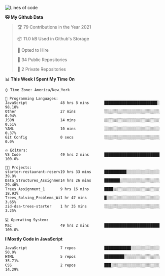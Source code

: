<!--START_SECTION:waka-->
![Lines of code](https://img.shields.io/badge/From%20Hello%20World%20I%27ve%20Written-120847%20lines%20of%20code-blue)

**🐱 My Github Data** 

> 🏆 79 Contributions in the Year 2021
 > 
> 📦 11.0 kB Used in Github's Storage 
 > 
> 💼 Opted to Hire
 > 
> 📜 34 Public Repositories 
 > 
> 🔑 2 Private Repositories  
 > 
📊 **This Week I Spent My Time On** 

```text
⌚︎ Time Zone: America/New_York

💬 Programming Languages: 
JavaScript               48 hrs 8 mins       ████████████████████████░   98.18% 
Other                    27 mins             ░░░░░░░░░░░░░░░░░░░░░░░░░   0.94% 
JSON                     14 mins             ░░░░░░░░░░░░░░░░░░░░░░░░░   0.51% 
YAML                     10 mins             ░░░░░░░░░░░░░░░░░░░░░░░░░   0.37% 
Git Config               0 secs              ░░░░░░░░░░░░░░░░░░░░░░░░░   0.0%

🔥 Editors: 
VS Code                  49 hrs 2 mins       █████████████████████████   100.0%

🐱‍💻 Projects: 
starter-restaurant-reserv19 hrs 33 mins      ██████████░░░░░░░░░░░░░░░   39.9% 
Data_Structures_Assignmen14 hrs 26 mins      ███████░░░░░░░░░░░░░░░░░░   29.46% 
Trees_Assignment_1       9 hrs 16 mins       ████░░░░░░░░░░░░░░░░░░░░░   18.93% 
Trees_Solving_Problems_Wi1 hr 47 mins        █░░░░░░░░░░░░░░░░░░░░░░░░   3.65% 
zid-dsa-trees-starter    1 hr 35 mins        ░░░░░░░░░░░░░░░░░░░░░░░░░   3.25%

💻 Operating System: 
Mac                      49 hrs 2 mins       █████████████████████████   100.0%

```

**I Mostly Code in JavaScript** 

```text
JavaScript               7 repos             ████████████░░░░░░░░░░░░░   50.0% 
HTML                     5 repos             █████████░░░░░░░░░░░░░░░░   35.71% 
CSS                      2 repos             ███░░░░░░░░░░░░░░░░░░░░░░   14.29%

```



<!--END_SECTION:waka-->
